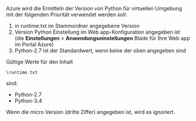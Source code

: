 Azure wird die Ermitteln der Version von Python für virtuellen Umgebung mit der folgenden Priorität verwendet werden soll:

1. in runtime.txt im Stammordner angegebene Version
1. Version Python Einstellung im Web app-Konfiguration angegeben ist (die **Einstellungen** > **Anwendungseinstellungen** Blade für Ihre Web app im Portal Azure)
1. Python-2.7 ist der Standardwert, wenn keine der oben angegeben sind

Gültige Werte für den Inhalt 

    \runtime.txt

sind:

- Python-2.7
- Python-3.4

Wenn die micro Version (dritte Ziffer) angegeben ist, wird es ignoriert.
